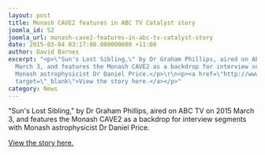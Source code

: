 ```yaml
---
layout: post
title: Monash CAVE2 features in ABC TV Catalyst story
joomla_id: 52
joomla_url: monash-cave2-features-in-abc-tv-catalyst-story
date: 2015-03-04 03:17:00.000000000 +11:00
author: David Barnes
excerpt: "<p>\"Sun's Lost Sibling,\" by Dr Graham Phillips, aired on ABC TV on 2015
  March 3, and features the Monash CAVE2 as a backdrop for interview segments with
  Monash astrophysicist Dr Daniel Price.</p>\r\n<p><a href=\"http://www.abc.net.au/catalyst/stories/4189692.htm\"
  target=\"_blank\">View the story here.</a></p>"
category: News
---
```

<p>"Sun's Lost Sibling," by Dr Graham Phillips, aired on ABC TV on 2015 March 3, and features the Monash CAVE2 as a backdrop for interview segments with Monash astrophysicist Dr Daniel Price.</p>
<p><a href="http://www.abc.net.au/catalyst/stories/4189692.htm" target="_blank">View the story here.</a></p>
